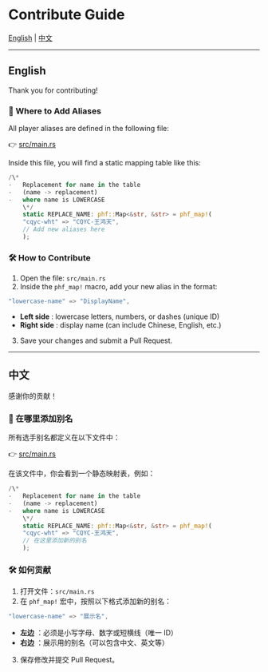 # Contribute Guide

[English](#english) | [中文](#中文)

---

## English

Thank you for contributing!

### 📌 Where to Add Aliases

All player aliases are defined in the following file:

👉 [src/main.rs](https://github.com/SilverLi0x10/stdscore-GUI/blob/main/src/main.rs)

Inside this file, you will find a static mapping table like this:

```rust
/\*
-   Replacement for name in the table
-   (name -> replacement)
-   where name is LOWERCASE
    \*/
    static REPLACE_NAME: phf::Map<&str, &str> = phf_map!(
    "cqyc-wht" => "CQYC-王鸿天",
    // Add new aliases here
    );
```

### 🛠 How to Contribute

1. Open the file: `src/main.rs`
2. Inside the `phf_map!` macro, add your new alias in the format:

```rust
"lowercase-name" => "DisplayName",
```

-   **Left side** : lowercase letters, numbers, or dashes (unique ID)
-   **Right side** : display name (can include Chinese, English, etc.)

3. Save your changes and submit a Pull Request.

---

## 中文

感谢你的贡献！

### 📌 在哪里添加别名

所有选手别名都定义在以下文件中：

👉 [src/main.rs](https://github.com/SilverLi0x10/stdscore-GUI/blob/main/src/main.rs)

在该文件中，你会看到一个静态映射表，例如：

```rust
/\*
-   Replacement for name in the table
-   (name -> replacement)
-   where name is LOWERCASE
    \*/
    static REPLACE_NAME: phf::Map<&str, &str> = phf_map!(
    "cqyc-wht" => "CQYC-王鸿天",
    // 在这里添加新的别名
    );
```

### 🛠 如何贡献

1. 打开文件：`src/main.rs`
2. 在 `phf_map!` 宏中，按照以下格式添加新的别名：

```rust
"lowercase-name" => "展示名",
```

-   **左边** ：必须是小写字母、数字或短横线（唯一 ID）
-   **右边** ：展示用的别名（可以包含中文、英文等）

3. 保存修改并提交 Pull Request。
